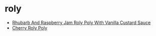 # roly

 * [Rhubarb And Raspberry Jam Roly Poly With Vanilla Custard Sauce](index/r/rhubarb-and-raspberry-jam-roly-poly-with-vanilla-custard-sauce-241648.json)
 * [Cherry Roly Poly](index/c/cherry-roly-poly.json)
